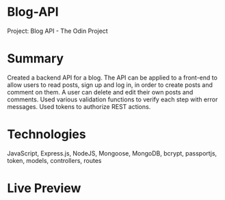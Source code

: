 # Blog-API
Project: Blog API - The Odin Project

# Summary
Created a backend API for a blog. The API can be applied to a front-end to allow users to read posts, sign up and log in, in order to 
create posts and comment on them. A user can delete and edit their own posts and comments. Used various validation functions to verify
each step with error messages. Used tokens to authorize REST actions.

# Technologies
JavaScript, Express.js, NodeJS, Mongoose, MongoDB, bcrypt, passportjs, token, models, controllers, routes

# Live Preview
